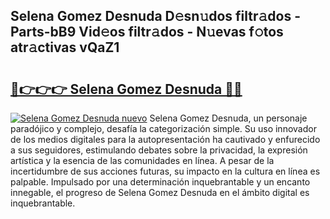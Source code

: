 ## Selena Gomez Desnuda D𝚎sn𝚞dos filtr𝚊dos - Parts-bB9 Vid𝚎os filtr𝚊dos - N𝚞evas f𝚘tos atr𝚊ctivas vQaZ1

# <h2><a href="http://mbatgbj.tromn.icu/?c=Selena+Gomez+Desnuda">🔗👉👉👉 Selena Gomez Desnuda 🔗🔗</a></h2>

[![Selena Gomez Desnuda nuevo](https://i.imgur.com/pEAQMta.gif)](http://mbatgbj.tromn.icu/?c=Selena+Gomez+Desnuda)
Selena Gomez Desnuda, un personaje paradójico y complejo, desafía la categorización simple. Su uso innovador de los medios digitales para la autopresentación ha cautivado y enfurecido a sus seguidores, estimulando debates sobre la privacidad, la expresión artística y la esencia de las comunidades en línea. A pesar de la incertidumbre de sus acciones futuras, su impacto en la cultura en línea es palpable. Impulsado por una determinación inquebrantable y un encanto innegable, el progreso de Selena Gomez Desnuda en el ámbito digital es inquebrantable.
